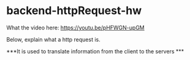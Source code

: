 # backend-httpRequest-hw

What the video here: https://youtu.be/pHFWGN-upGM

Below, explain what a http request is.

***It is used to translate information from the client to the servers ***
